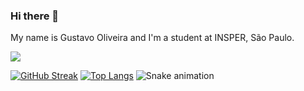 ### Hi there 👋
My name is Gustavo Oliveira and I'm a student at INSPER, São Paulo.

![](https://github-readme-stats.vercel.app/api?username=gustavoeso&show_icons=true)

[![GitHub Streak](http://github-readme-streak-stats.herokuapp.com?user=gustavoeso&theme=dark&background=000000)](https://git.io/streak-stats)
[![Top Langs](https://github-readme-stats.vercel.app/api/top-langs/?username=gustavoeso&theme=dark)](https://github-readme-stats.vercel.app/api/top-langs)
![Snake animation](https://github.com/gustavoeso/gustavoeso/blob/output/github-contribution-grid-snake.svg)
